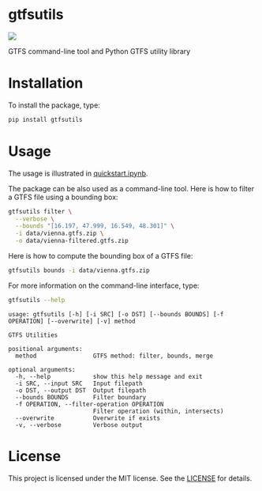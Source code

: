 # gtfsutils

[![](https://img.shields.io/pypi/v/gtfsutils.svg)](https://pypi.python.org/pypi/gtfsutils)

GTFS command-line tool and Python GTFS utility library

# Installation

To install the package, type:

```bash
pip install gtfsutils
```

# Usage

The usage is illustrated in [quickstart.ipynb](quickstart.ipynb).

The package can be also used as a command-line tool. Here is how to filter a GTFS file using a bounding box:

```bash
gtfsutils filter \
  --verbose \
  --bounds "[16.197, 47.999, 16.549, 48.301]" \
  -i data/vienna.gtfs.zip \
  -o data/vienna-filtered.gtfs.zip
```

Here is how to compute the bounding box of a GTFS file:

```bash
gtfsutils bounds -i data/vienna.gtfs.zip
```

For more information on the command-line interface, type:

```bash
gtfsutils --help
```

```
usage: gtfsutils [-h] [-i SRC] [-o DST] [--bounds BOUNDS] [-f OPERATION] [--overwrite] [-v] method

GTFS Utilities

positional arguments:
  method                GTFS method: filter, bounds, merge

optional arguments:
  -h, --help            show this help message and exit
  -i SRC, --input SRC   Input filepath
  -o DST, --output DST  Output filepath
  --bounds BOUNDS       Filter boundary
  -f OPERATION, --filter-operation OPERATION
                        Filter operation (within, intersects)
  --overwrite           Overwrite if exists
  -v, --verbose         Verbose output
```

# License

This project is licensed under the MIT license. See the [LICENSE](LICENSE) for details.
